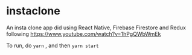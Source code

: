 # instaclone

An insta clone app did using React Native, Firebase Firestore and Redux following https://www.youtube.com/watch?v=1hPgQWbWmEk 

To run, do ```yarn``` , and then ```yarn start```
